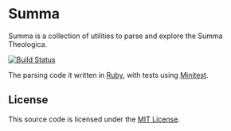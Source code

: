 Summa
=====
Summa is a collection of utilities to parse and explore the Summa Theologica.

[![Build Status](https://travis-ci.org/joshpeterson/summa.svg?branch=master)](https://travis-ci.org/joshpeterson/summa)

The parsing code it written in [Ruby](https://www.ruby-lang.org), with tests using [Minitest](https://github.com/seattlerb/minitest).

License
------
This source code is licensed under the [MIT License](http://opensource.org/licenses/MIT).
